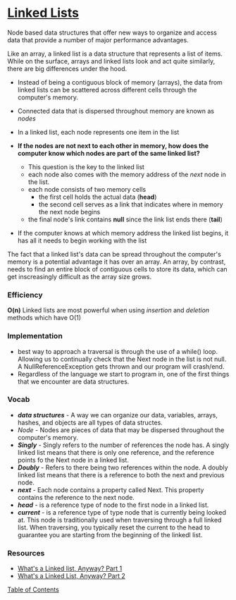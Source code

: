 # [Linked Lists](https://codefellows.github.io/common_curriculum/data_structures_and_algorithms/Code_401/class-05/resources/singly_linked_list.html)

Node based data structures that offer new ways to organize and access data that provide a number of major performance advantages. 

Like an array, a linked list is a data structure that represents a list of items. While on the surface, arrays and linked lists look and act quite similarly, there are big differences under the hood. 
- Instead of being a contiguous block of memory (arrays), the data from linked lists can be scattered across different cells through the computer's memory.
- Connected data that is dispersed throughout memory are known as _nodes_
- In a linked list, each node represents one item in the list

- **If the nodes are not next to each other in memory, how does the computer know which nodes are part of the same linked list?**
  - This question is the key to the linked list
  - each node also comes with the memory address of the _next_ node in the list. 
  - each node consists of two memory cells
    - the first cell holds the actual data (**head**)
    - the second cell serves as a link that indicates where in memory the next node begins
  - the final node's link contains **null** since the link list ends there (**tail**)
- If the computer knows at which memory address the linked list begins, it has all it needs to begin working with the list

The fact that a linked list's data can be spread throughout the computer's memory is a potential advantage it has over an array. An array, by contrast, needs to find an entire block of contiguous cells to store its data, which can get inscreasingly difficult as the array size grows. 

### Efficiency
**O(n)**
Linked lists are most powerful when using _insertion_ and _deletion_ methods which have O(1)

### Implementation

- best way to approach a traversal is through the use of a while() loop. Allowing us to continually check that the Next node in the list is not null. A NullReferenceException gets thrown and our program will crash/end.
- Regardless of the language we start to program in, one of the first things that we encounter are data structures.

### Vocab

-   **_data structures_** - A way we can organize our data, variables, arrays, hashes, and objects are all types of data structes.
-  _Node_ - Nodes are pieces of data that may be dispersed throughout the computer's memory. 
-  **_Singly_** - Singly refers to the number of references the node has. A singly linked list means that there is only one reference, and the reference points fo the Next node in a linked list.
-  **_Doubly_** - Refers to there being two references within the node. A doubly linked list means that there is a reference to both the next and previous node.
-  **_next_** - Each node contains a property called Next. This property contains the reference to the next node.
-  **_head_** - is a reference type of node to the first node in a linked list.
-  **_current_** - is a reference type of type node that is currently being looked at. This node is traditionally used when traversing through a full linked list. When traversing, you typically reset the current to the head to guarantee you are starting from the beginning of the linkedl list.



### Resources
- [What's a Linked list, Anyway? Part 1](https://medium.com/basecs/whats-a-linked-list-anyway-part-1-d8b7e6508b9d)
- [What's a Linked List, Anyway? Part 2](https://medium.com/basecs/whats-a-linked-list-anyway-part-2-131d96f71996)



[Table of Contents](../README.md)
